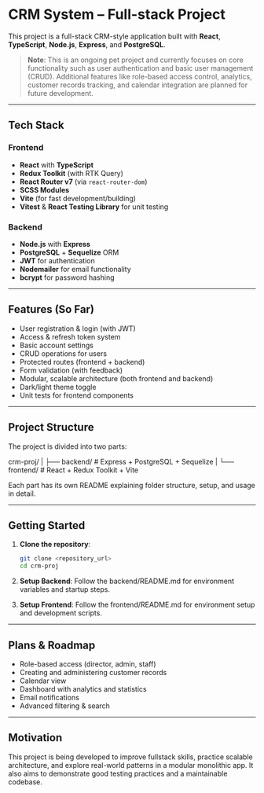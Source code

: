 # CRM System – Full-stack Project

This project is a full-stack CRM-style application
built with **React**, **TypeScript**, **Node.js**, **Express**, and **PostgreSQL**.

> **Note**: This is an ongoing pet project and currently focuses on core functionality such as user authentication and basic user management (CRUD).
> Additional features like role-based access control, analytics, customer records tracking, and calendar integration are planned for future development.

---

## Tech Stack

### Frontend

-  **React** with **TypeScript**
-  **Redux Toolkit** (with RTK Query)
-  **React Router v7** (via `react-router-dom`)
-  **SCSS Modules**
-  **Vite** (for fast development/building)
-  **Vitest** & **React Testing Library** for unit testing

### Backend

-  **Node.js** with **Express**
-  **PostgreSQL** + **Sequelize** ORM
-  **JWT** for authentication
-  **Nodemailer** for email functionality
-  **bcrypt** for password hashing

---

## Features (So Far)

-  User registration & login (with JWT)
-  Access & refresh token system
-  Basic account settings
-  CRUD operations for users
-  Protected routes (frontend + backend)
-  Form validation (with feedback)
-  Modular, scalable architecture (both frontend and backend)
-  Dark/light theme toggle
-  Unit tests for frontend components

---

## Project Structure

The project is divided into two parts:

crm-proj/
|
├── backend/ # Express + PostgreSQL + Sequelize
|
└── frontend/ # React + Redux Toolkit + Vite

Each part has its own README explaining folder structure, setup, and usage in detail.

---

## Getting Started

1. **Clone the repository**:
   ```bash
   git clone <repository_url>
   cd crm-proj
   ```
2. **Setup Backend**: Follow the backend/README.md for environment variables and startup steps.

3. **Setup Frontend**: Follow the frontend/README.md for environment setup and development scripts.

---

## Plans & Roadmap

-  Role-based access (director, admin, staff)
-  Creating and administering customer records
-  Calendar view
-  Dashboard with analytics and statistics
-  Email notifications
-  Advanced filtering & search

---

## Motivation

This project is being developed to improve fullstack skills, practice scalable architecture, and explore real-world patterns in a modular monolithic app. It also aims to demonstrate good testing practices and a maintainable codebase.
